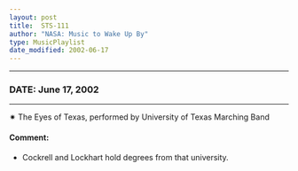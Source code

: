 ```yaml
---
layout: post
title:  STS-111
author: "NASA: Music to Wake Up By"
type: MusicPlaylist
date_modified: 2002-06-17
---
```


----
### DATE: June 17, 2002
----
✷ The Eyes of Texas, performed by University of Texas Marching Band

#### Comment:
* Cockrell and Lockhart hold degrees from that university.
